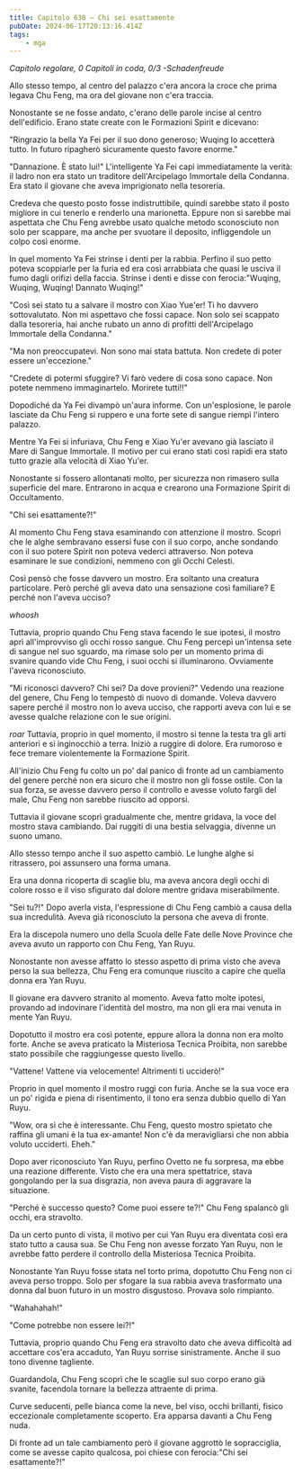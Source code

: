 ```yaml
---
title: Capitolo 630 – Chi sei esattamente
pubDate: 2024-06-17T20:13:16.414Z
tags:
    - mga
---
```



<em>Capitolo regolare,
0 Capitoli in coda, 0/3
-Schadenfreude</em>


Allo stesso tempo, al centro del palazzo c'era ancora la croce che prima legava Chu Feng, ma ora del giovane non c'era traccia.


Nonostante se ne fosse andato, c'erano delle parole incise al centro dell'edificio. Erano state create con le Formazioni Spirit e dicevano:


"Ringrazio la bella Ya Fei per il suo dono generoso; Wuqing lo accetterà tutto. In futuro ripagherò sicuramente questo favore enorme."


"Dannazione. È stato lui!" L'intelligente Ya Fei capì immediatamente la verità: il ladro non era stato un traditore dell'Arcipelago Immortale della Condanna. Era stato il giovane che aveva imprigionato nella tesoreria.


Credeva che questo posto fosse indistruttibile, quindi sarebbe stato il posto migliore in cui tenerlo e renderlo una marionetta. Eppure non si sarebbe mai aspettata che Chu Feng avrebbe usato qualche metodo sconosciuto non solo per scappare, ma anche per svuotare il deposito, infliggendole un colpo così enorme.


In quel momento Ya Fei strinse i denti per la rabbia. Perfino il suo petto poteva scoppiarle per la furia ed era così arrabbiata che quasi le usciva il fumo dagli orifizi della faccia. Strinse i denti e disse con ferocia:"Wuqing, Wuqing, Wuqing! Dannato Wuqing!"


"Così sei stato tu a salvare il mostro con Xiao Yue'er! Ti ho davvero sottovalutato. Non mi aspettavo che fossi capace. Non solo sei scappato dalla tesoreria, hai anche rubato un anno di profitti dell'Arcipelago Immortale della Condanna."


"Ma non preoccupatevi. Non sono mai stata battuta. Non credete di poter essere un'eccezione."


"Credete di potermi sfuggire? Vi farò vedere di cosa sono capace. Non potete nemmeno immaginartelo. Morirete tutti!!"


Dopodiché da Ya Fei divampò un'aura informe. Con un'esplosione, le parole lasciate da Chu Feng si ruppero e una forte sete di sangue riempì l'intero palazzo.


Mentre Ya Fei si infuriava, Chu Feng e Xiao Yu'er avevano già lasciato il Mare di Sangue Immortale. Il motivo per cui erano stati così rapidi era stato tutto grazie alla velocità di Xiao Yu'er.


Nonostante si fossero allontanati molto, per sicurezza non rimasero sulla superficie del mare. Entrarono in acqua e crearono una Formazione Spirit di Occultamento.


"Chi sei esattamente?!"


Al momento Chu Feng stava esaminando con attenzione il mostro. Scoprì che le alghe sembravano essersi fuse con il suo corpo, anche sondando con il suo potere Spirit non poteva vederci attraverso. Non poteva esaminare le sue condizioni, nemmeno con gli Occhi Celesti.


Così pensò che fosse davvero un mostro. Era soltanto una creatura particolare. Però perché gli aveva dato una sensazione così familiare? E perché non l'aveva ucciso?


*whoosh*


Tuttavia, proprio quando Chu Feng stava facendo le sue ipotesi, il mostro aprì all'improvviso gli occhi rosso sangue. Chu Feng percepì un'intensa sete di sangue nel suo sguardo, ma rimase solo per un momento prima di svanire quando vide Chu Feng, i suoi occhi si illuminarono. Ovviamente l'aveva riconosciuto.


"Mi riconosci davvero? Chi sei? Da dove provieni?" Vedendo una reazione del genere, Chu Feng lo tempestò di nuovo di domande. Voleva davvero sapere perché il mostro non lo aveva ucciso, che rapporti aveva con lui e se avesse qualche relazione con le sue origini.


*roar* Tuttavia, proprio in quel momento, il mostro si tenne la testa tra gli arti anteriori e si inginocchiò a terra. Iniziò a ruggire di dolore. Era rumoroso e fece tremare violentemente la Formazione Spirit.


All'inizio Chu Feng fu colto un po' dal panico di fronte ad un cambiamento del genere perché non era sicuro che il mostro non gli fosse ostile. Con la sua forza, se avesse davvero perso il controllo e avesse voluto fargli del male, Chu Feng non sarebbe riuscito ad opporsi.


Tuttavia il giovane scoprì gradualmente che, mentre gridava, la voce del mostro stava cambiando. Dai ruggiti di una bestia selvaggia, divenne un suono umano.


Allo stesso tempo anche il suo aspetto cambiò. Le lunghe alghe si ritrassero, poi assunsero una forma umana.


Era una donna ricoperta di scaglie blu, ma aveva ancora degli occhi di colore rosso e il viso sfigurato dal dolore mentre gridava miserabilmente.


"Sei tu?!" Dopo averla vista, l'espressione di Chu Feng cambiò a causa della sua incredulità. Aveva già riconosciuto la persona che aveva di fronte.


Era la discepola numero uno della Scuola delle Fate delle Nove Province che aveva avuto un rapporto con Chu Feng, Yan Ruyu.


Nonostante non avesse affatto lo stesso aspetto di prima visto che aveva perso la sua bellezza, Chu Feng era comunque riuscito a capire che quella donna era Yan Ruyu.


Il giovane era davvero stranito al momento. Aveva fatto molte ipotesi, provando ad indovinare l'identità del mostro, ma non gli era mai venuta in mente Yan Ruyu.


Dopotutto il mostro era così potente, eppure allora la donna non era molto forte. Anche se aveva praticato la Misteriosa Tecnica Proibita, non sarebbe stato possibile che raggiungesse questo livello.


"Vattene! Vattene via velocemente! Altrimenti ti ucciderò!"


Proprio in quel momento il mostro ruggì con furia. Anche se la sua voce era un po' rigida e piena di risentimento, il tono era senza dubbio quello di Yan Ruyu.


"Wow, ora sì che è interessante. Chu Feng, questo mostro spietato che raffina gli umani è la tua ex-amante! Non c'è da meravigliarsi che non abbia voluto ucciderti. Eheh."


Dopo aver riconosciuto Yan Ruyu, perfino Ovetto ne fu sorpresa, ma ebbe una reazione differente. Visto che era una mera spettatrice, stava gongolando per la sua disgrazia, non aveva paura di aggravare la situazione.


"Perché è successo questo? Come puoi essere te?!" Chu Feng spalancò gli occhi, era stravolto.


Da un certo punto di vista, il motivo per cui Yan Ruyu era diventata così era stato tutto a causa sua. Se Chu Feng non avesse forzato Yan Ruyu, non le avrebbe fatto perdere il controllo della Misteriosa Tecnica Proibita.


Nonostante Yan Ruyu fosse stata nel torto prima, dopotutto Chu Feng non ci aveva perso troppo. Solo per sfogare la sua rabbia aveva trasformato una donna dal buon futuro in un mostro disgustoso. Provava solo rimpianto.


"Wahahahah!"


"Come potrebbe non essere lei?!"


Tuttavia, proprio quando Chu Feng era stravolto dato che aveva difficoltà ad accettare cos'era accaduto, Yan Ruyu sorrise sinistramente. Anche il suo tono divenne tagliente.


Guardandola, Chu Feng scoprì che le scaglie sul suo corpo erano già svanite, facendola tornare la bellezza attraente di prima.


Curve seducenti, pelle bianca come la neve, bel viso, occhi brillanti, fisico eccezionale completamente scoperto. Era apparsa davanti a Chu Feng nuda.


Di fronte ad un tale cambiamento però il giovane aggrottò le sopracciglia, come se avesse capito qualcosa, poi chiese con ferocia:"Chi sei esattamente?!"
                                


                                



